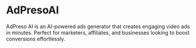 # AdPresoAI
AdPreso AI is an AI-powered ads generator that creates engaging video ads in minutes. Perfect for marketers, affiliates, and businesses looking to boost conversions effortlessly.
